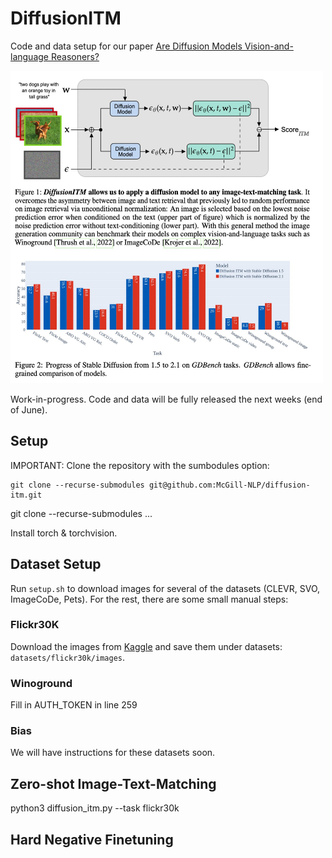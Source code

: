 # DiffusionITM
Code and data setup for our paper [Are Diffusion Models Vision-and-language Reasoners?](https://arxiv.org/abs/2305.16397)

<img src="images/mainfig.jpeg" width="500" height="500">

Work-in-progress. Code and data will be fully released the next weeks (end of June).

## Setup
IMPORTANT: Clone the repository with the sumbodules option:
```
git clone --recurse-submodules git@github.com:McGill-NLP/diffusion-itm.git
```

git clone --recurse-submodules ...

Install torch & torchvision.

## Dataset Setup

Run `setup.sh` to download images for several of the datasets (CLEVR, SVO, ImageCoDe, Pets).
For the rest, there are some small manual steps:

### Flickr30K

Download the images from [Kaggle](https://www.kaggle.com/datasets/hsankesara/flickr-image-dataset) and save them under datasets: `datasets/flickr30k/images`.

<!-- ### ARO

Nothing to do since the ARO repository will download VG and COCO by itself. -->

<!-- ### Pets
Images: https://thor.robots.ox.ac.uk/~vgg/data/pets/images.tar.gz

### CLEVR

```
wget https://zenodo.org/record/8096756/files/images.zip
```

### SVO

Run datasets/svo/download.py

### ImageCoDe

wget https://zenodo.org/record/6518944/files/image-sets.zip -->

### Winoground

Fill in AUTH_TOKEN in line 259

### Bias

We will have instructions for these datasets soon.

## Zero-shot Image-Text-Matching

python3 diffusion_itm.py --task flickr30k

## Hard Negative Finetuning

